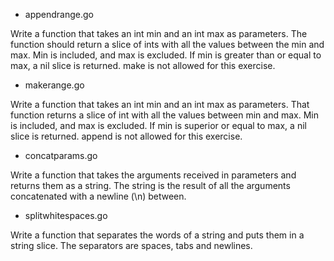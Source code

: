 - appendrange.go

Write a function that takes an int min and an int max as parameters. The function should return a slice of ints with all the values between the min and max.
Min is included, and max is excluded.
If min is greater than or equal to max, a nil slice is returned.
make is not allowed for this exercise.

- makerange.go

Write a function that takes an int min and an int max as parameters. That function returns a slice of int with all the values between min and max.
Min is included, and max is excluded.
If min is superior or equal to max, a nil slice is returned.
append is not allowed for this exercise.

- concatparams.go

Write a function that takes the arguments received in parameters and returns them as a string. The string is the result of all the arguments concatenated with a newline (\n) between.

- splitwhitespaces.go

Write a function that separates the words of a string and puts them in a string slice.
The separators are spaces, tabs and newlines.
